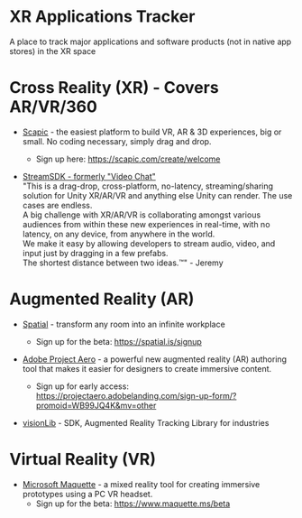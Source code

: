 # XR Applications Tracker
A place to track major applications and software products (not in native app stores) in the XR space

# Cross Reality (XR) - Covers AR/VR/360
- [Scapic](https://scapic.com/) - the easiest platform to build VR, AR & 3D experiences, big or small. No coding necessary, simply drag and drop.
  - Sign up here: https://scapic.com/create/welcome

- [StreamSDK - formerly "Video Chat"](http://www.streamsdk.com/)  
  "This is a drag-drop, cross-platform, no-latency, streaming/sharing solution for Unity XR/AR/VR and anything else Unity can render. The use cases are endless.  
  A big challenge with XR/AR/VR is collaborating amongst various audiences from within these new experiences in real-time, with no latency, on any device, from anywhere in the world.  
  We make it easy by allowing developers to stream audio, video, and input just by dragging in a few prefabs.  
  The shortest distance between two ideas.™" - Jeremy

# Augmented Reality (AR)
- [Spatial](https://spatial.is/) - transform any room into an infinite workplace
  - Sign up for the beta: https://spatial.is/signup

- [Adobe Project Aero](https://www.adobe.com/products/projectaero.html) - a powerful new augmented reality (AR) authoring tool that makes it easier for designers to create immersive content.
  - Sign up for early access: https://projectaero.adobelanding.com/sign-up-form/?promoid=WB99JQ4K&mv=other

- [visionLib](https://visionlib.com/) - SDK, Augmented Reality Tracking Library for industries 

# Virtual Reality (VR)
- [Microsoft Maquette](https://www.maquette.ms/) - a mixed reality tool for creating immersive prototypes using a PC VR headset.
  - Sign up for the beta: https://www.maquette.ms/beta
